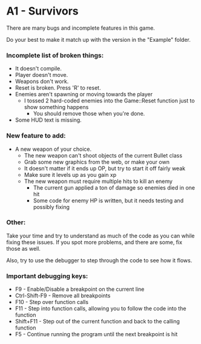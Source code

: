 # A1 - Survivors

There are many bugs and incomplete features in this game.

Do your best to make it match up with the version in the "Example" folder.

### Incomplete list of broken things:

- It doesn't compile.
- Player doesn't move.
- Weapons don't work.
- Reset is broken. Press 'R' to reset.
- Enemies aren't spawning or moving towards the player
	- I tossed 2 hard-coded enemies into the Game::Reset function just to show something happens
		- You should remove those when you're done.
- Some HUD text is missing.

### New feature to add:

- A new weapon of your choice.
	- The new weapon can't shoot objects of the current Bullet class
	- Grab some new graphics from the web, or make your own
	- It doesn't matter if it ends up OP, but try to start it off fairly weak
	- Make sure it levels up as you gain xp
	- The new weapon must require multiple hits to kill an enemy
		- The current gun applied a ton of damage so enemies died in one hit
		- Some code for enemy HP is written, but it needs testing and possibly fixing

### Other:

Take your time and try to understand as much of the code as you can while fixing these issues.
If you spot more problems, and there are some, fix those as well.

Also, try to use the debugger to step through the code to see how it flows.

### Important debugging keys:

- F9 - Enable/Disable a breakpoint on the current line
- Ctrl-Shift-F9 - Remove all breakpoints
- F10 - Step over function calls
- F11 - Step into function calls, allowing you to follow the code into the function
- Shift+F11 - Step out of the current function and back to the calling function
- F5 - Continue running the program until the next breakpoint is hit
